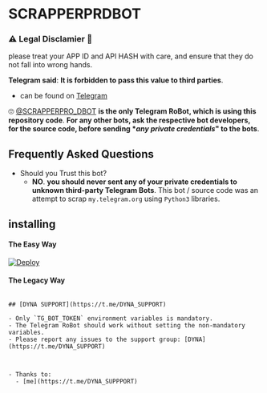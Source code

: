 # SCRAPPERPRDBOT

### ⚠ Legal Disclamier 🚸
please treat your APP ID and API HASH with care, and ensure that they do not fall into wrong hands.

**Telegram said**: __It is forbidden to pass this value to third parties__.

- can be found on [Telegram](https://t.me/SCRAPPERPRO_DBOT)

🙄 [@SCRAPPERPRO_DBOT](https://t.me/SCRAPPERPRO_DBOT) **is the only Telegram RoBot, which is using this repository code**.
__For any other bots, ask the respective bot developers, for the source code, before sending **any private credentials*" to the bots__.

## Frequently Asked Questions

- Should you Trust this bot?
  - **NO**. __you should never sent any of your private credentials to unknown third-party Telegram Bots__. This bot / source code was an attempt to scrap `my.telegram.org` using `Python3` libraries.


## installing

#### The Easy Way

[![Deploy](https://www.herokucdn.com/deploy/button.svg)](https://heroku.com/deploy)


#### The Legacy Way


```

## [DYNA SUPPORT](https://t.me/DYNA_SUPPORT)

- Only `TG_BOT_TOKEN` environment variables is mandatory.
- The Telegram RoBot should work without setting the non-mandatory variables.
- Please report any issues to the support group: [DYNA](https://t.me/DYNA_SUPPORT)



- Thanks to:
  - [me](https://t.me/DYNA_SUPPPORT)
